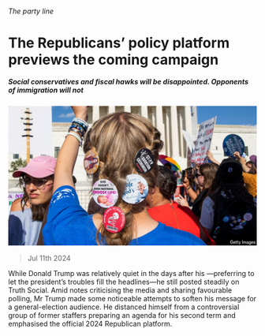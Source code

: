 ###### The party line

# The Republicans’ policy platform previews the coming campaign 

##### Social conservatives and fiscal hawks will be disappointed. Opponents of immigration will not 

![image](images/20240713_USP004.jpg) 

> Jul 11th 2024 

While Donald Trump was relatively quiet in the days after his —preferring to let the president’s troubles fill the headlines—he still posted steadily on Truth Social. Amid notes criticising the media and sharing favourable polling, Mr Trump made some noticeable attempts to soften his message for a general-election audience. He distanced himself from a controversial group of former staffers preparing an agenda for his second term and emphasised the official 2024 Republican platform.

